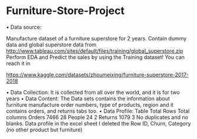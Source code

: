 # Furniture-Store-Project
•	Data source:

Manufacture dataset of a furniture superstore for 2 years. Contain dummy data and global superstore data from http://www.tableau.com/sites/default/files/training/global_superstore.zip Perform EDA and Predict the sales by using the Training dataset! You can reach it in 

https://www.kaggle.com/datasets/zhoumeixing/furniture-superstore-2017-2018

•	Data Collection: 
It is collected from all over the world, and it is for two years
•	Data Content: 
The Data sets contains the information about furniture manufacture order numbers, type of products, region and it contains orders, and returns tabs too.
•	Data Profile: 
Table	Total Rows	Total columns
Orders	7466	28
People	24	2
Returns	1079	3
No duplicates and no blanks.
Data profile in the excel sheet
I deleted the Row ID, Churn, Category (no other product but furniture)
